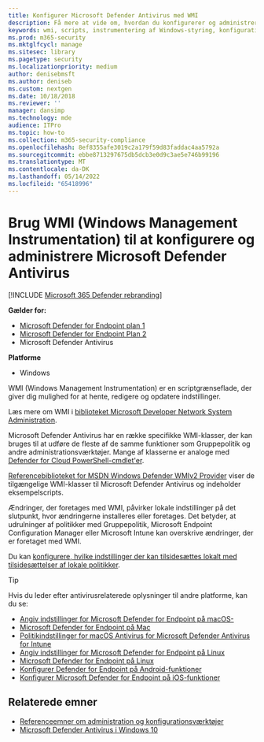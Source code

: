 ```yaml
---
title: Konfigurer Microsoft Defender Antivirus med WMI
description: Få mere at vide om, hvordan du konfigurerer og administrerer Microsoft Defender Antivirus ved hjælp af WMI-scripts til at hente, redigere og opdatere indstillinger i Microsoft Defender for Endpoint.
keywords: wmi, scripts, instrumentering af Windows-styring, konfiguration
ms.prod: m365-security
ms.mktglfcycl: manage
ms.sitesec: library
ms.pagetype: security
ms.localizationpriority: medium
author: denisebmsft
ms.author: deniseb
ms.custom: nextgen
ms.date: 10/18/2018
ms.reviewer: ''
manager: dansimp
ms.technology: mde
audience: ITPro
ms.topic: how-to
ms.collection: m365-security-compliance
ms.openlocfilehash: 8ef8355afe3019c2a179f59d83faddac4aa5792a
ms.sourcegitcommit: ebbe8713297675db5dcb3e0d9c3ae5e746b99196
ms.translationtype: MT
ms.contentlocale: da-DK
ms.lasthandoff: 05/14/2022
ms.locfileid: "65418996"
---
```

# <a name="use-windows-management-instrumentation-wmi-to-configure-and-manage-microsoft-defender-antivirus"></a>Brug WMI (Windows Management Instrumentation) til at konfigurere og administrere Microsoft Defender Antivirus

[!INCLUDE [Microsoft 365 Defender rebranding](../../includes/microsoft-defender.md)]


**Gælder for:**
- [Microsoft Defender for Endpoint plan 1](https://go.microsoft.com/fwlink/?linkid=2154037)
- [Microsoft Defender for Endpoint Plan 2](https://go.microsoft.com/fwlink/?linkid=2154037)
- Microsoft Defender Antivirus

**Platforme**
- Windows

WMI (Windows Management Instrumentation) er en scriptgrænseflade, der giver dig mulighed for at hente, redigere og opdatere indstillinger.

Læs mere om WMI i [biblioteket Microsoft Developer Network System Administration](/windows/win32/wmisdk/wmi-start-page).

Microsoft Defender Antivirus har en række specifikke WMI-klasser, der kan bruges til at udføre de fleste af de samme funktioner som Gruppepolitik og andre administrationsværktøjer. Mange af klasserne er analoge med [Defender for Cloud PowerShell-cmdlet'er](use-powershell-cmdlets-microsoft-defender-antivirus.md).

[Referencebiblioteket for MSDN Windows Defender WMIv2 Provider](/previous-versions/windows/desktop/defender/windows-defender-wmiv2-apis-portal) viser de tilgængelige WMI-klasser til Microsoft Defender Antivirus og indeholder eksempelscripts.

Ændringer, der foretages med WMI, påvirker lokale indstillinger på det slutpunkt, hvor ændringerne installeres eller foretages. Det betyder, at udrulninger af politikker med Gruppepolitik, Microsoft Endpoint Configuration Manager eller Microsoft Intune kan overskrive ændringer, der er foretaget med WMI. 

Du kan [konfigurere, hvilke indstillinger der kan tilsidesættes lokalt med tilsidesættelser af lokale politikker](configure-local-policy-overrides-microsoft-defender-antivirus.md).

> [!TIP]
> Hvis du leder efter antivirusrelaterede oplysninger til andre platforme, kan du se:
> - [Angiv indstillinger for Microsoft Defender for Endpoint på macOS-](mac-preferences.md)
> - [Microsoft Defender for Endpoint på Mac](microsoft-defender-endpoint-mac.md)
> - [Politikindstillinger for macOS Antivirus for Microsoft Defender Antivirus for Intune](/mem/intune/protect/antivirus-microsoft-defender-settings-macos)
> - [Angiv indstillinger for Microsoft Defender for Endpoint på Linux](linux-preferences.md)
> - [Microsoft Defender for Endpoint på Linux](microsoft-defender-endpoint-linux.md)
> - [Konfigurer Defender for Endpoint på Android-funktioner](android-configure.md)
> - [Konfigurer Microsoft Defender for Endpoint på iOS-funktioner](ios-configure-features.md)

## <a name="related-topics"></a>Relaterede emner

- [Referenceemner om administration og konfigurationsværktøjer](configuration-management-reference-microsoft-defender-antivirus.md)
- [Microsoft Defender Antivirus i Windows 10](microsoft-defender-antivirus-in-windows-10.md)
